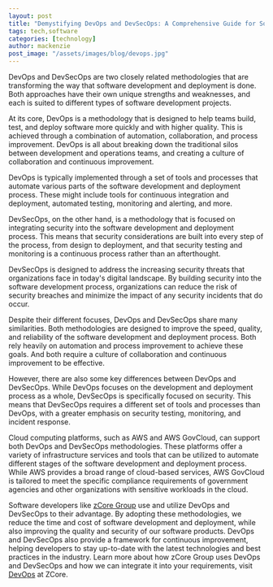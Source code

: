 ```yaml
---
layout: post
title: "Demystifying DevOps and DevSecOps: A Comprehensive Guide for Software Developers and Security Professionals"
tags: tech,software
categories: [technology]
author: mackenzie
post_image: "/assets/images/blog/devops.jpg"
---
```


DevOps and DevSecOps are two closely related methodologies that are transforming the way that software development and deployment is done. Both approaches have their own unique strengths and weaknesses, and each is suited to different types of software development projects.

At its core, DevOps is a methodology that is designed to help teams build, test, and deploy software more quickly and with higher quality. This is achieved through a combination of automation, collaboration, and process improvement. DevOps is all about breaking down the traditional silos between development and operations teams, and creating a culture of collaboration and continuous improvement.

DevOps is typically implemented through a set of tools and processes that automate various parts of the software development and deployment process. These might include tools for continuous integration and deployment, automated testing, monitoring and alerting, and more.

DevSecOps, on the other hand, is a methodology that is focused on integrating security into the software development and deployment process. This means that security considerations are built into every step of the process, from design to deployment, and that security testing and monitoring is a continuous process rather than an afterthought.

DevSecOps is designed to address the increasing security threats that organizations face in today's digital landscape. By building security into the software development process, organizations can reduce the risk of security breaches and minimize the impact of any security incidents that do occur.

Despite their different focuses, DevOps and DevSecOps share many similarities. Both methodologies are designed to improve the speed, quality, and reliability of the software development and deployment process. Both rely heavily on automation and process improvement to achieve these goals. And both require a culture of collaboration and continuous improvement to be effective.

However, there are also some key differences between DevOps and DevSecOps. While DevOps focuses on the development and deployment process as a whole, DevSecOps is specifically focused on security. This means that DevSecOps requires a different set of tools and processes than DevOps, with a greater emphasis on security testing, monitoring, and incident response.

Cloud computing platforms, such as AWS and AWS GovCloud, can support both DevOps and DevSecOps methodologies. These platforms offer a variety of infrastructure services and tools that can be utilized to automate different stages of the software development and deployment process. While AWS provides a broad range of cloud-based services, AWS GovCloud is tailored to meet the specific compliance requirements of government agencies and other organizations with sensitive workloads in the cloud.

Software developers like [zCore Group](https://zcoregroup.com/about/) use and utilize DevOps and DevSecOps to their advantage. By adopting these methodologies, we reduce the time and cost of software development and deployment, while also improving the quality and security of our software products. DevOps and DevSecOps also provide a framework for continuous improvement, helping developers to stay up-to-date with the latest technologies and best practices in the industry. Learn more about how zCore Group uses DevOps and DevSecOps and how we can integrate it into your requirements, visit [DevOps](https://zcoregroup.com/solutions/DevOps) at ZCore.

